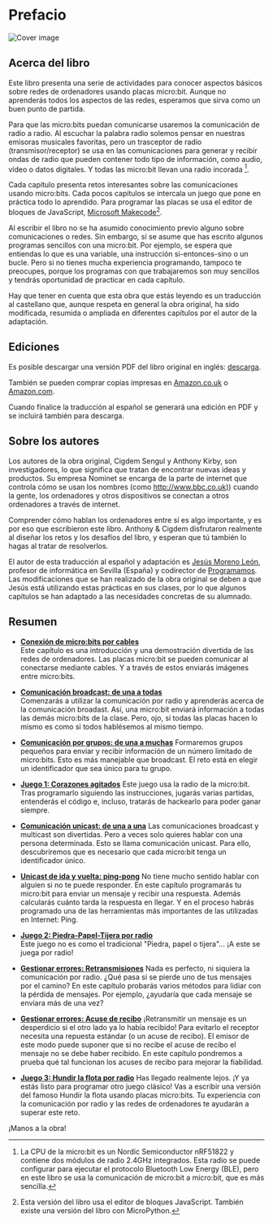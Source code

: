 Prefacio
========

![Cover image](introduction/cover.png)

Acerca del libro
------------------------------------

Este libro presenta una serie de actividades para conocer aspectos básicos sobre redes de ordenadores usando placas micro:bit. Aunque no aprenderás todos los aspectos de las redes, esperamos que sirva como un buen punto de partida.

Para que las micro:bits puedan comunicarse usaremos la comunicación de radio a radio. Al escuchar la palabra radio solemos pensar en nuestras emisoras musicales favoritas, pero un trasceptor de radio (transmisor/receptor) se usa en las comunicaciones para generar y recibir ondas de radio que pueden contener todo tipo de información, como audio, vídeo o datos digitales. Y todas las micro:bit llevan una radio incorada [^1].

Cada capítulo presenta retos interesantes sobre las comunicaciones usando micro:bits. Cada pocos capítulos se intercala un juego que pone en práctica todo lo aprendido. Para programar las placas se usa el editor de bloques de JavaScript, [Microsoft Makecode](https://makecode.microbit.org/)[^2]. 

Al escribir el libro no se ha asumido conocimiento previo alguno sobre comunicaciones o redes. Sin embargo, sí se asume que has escrito algunos programas sencillos con una micro:bit. Por ejemplo, se espera que entiendas lo que es una variable, una instrucción si-entonces-sino o un bucle. Pero si no tienes mucha experiencia programando, tampoco te preocupes, porque los programas con que trabajaremos son muy sencillos y tendrás oportunidad de practicar en cada capítulo.

Hay que tener en cuenta que esta obra que estás leyendo es un traducción al castellano que, aunque respeta en general la obra original, ha sido modificada, resumida o ampliada en diferentes capítulos por el autor de la adaptación.


Ediciones
---------

Es posible descargar una versión PDF del libro original en inglés: [descarga](https://microbit.nominetresearch.uk/networking-book-pdf/networking_with_the_microbit.pdf).

También se pueden comprar copias impresas en [Amazon.co.uk](https://www.amazon.co.uk/Networking-micro-bit-Anthony-Kirby/dp/1973396769) o [Amazon.com](https://www.amazon.com/Networking-micro-bit-Anthony-Kirby/dp/1973396769). 

Cuando finalice la traducción al español se generará una edición en PDF y se incluirá también para descarga.


Sobre los autores
-----------------

Los autores de la obra original, Cigdem Sengul y Anthony Kirby, son investigadores, lo que significa que tratan de encontrar nuevas ideas y productos. Su empresa Nominet se encarga de la parte de internet que controla cómo se usan los nombres (como
[http://www.bbc.co.uk)](http://www.bbc.co.uk)) cuando la gente, los ordenadores y otros dispositivos se conectan a otros ordenadores a través de internet. 

Comprender cómo hablan los ordenadores entre sí es algo importante, y es por eso que escribieron este libro. Anthony & Cigdem disfrutaron realmente al diseñar los retos y los desafíos del libro, y esperan que tú también lo hagas al tratar de resolverlos.

El autor de esta traducción al español y adaptación es [Jesús Moreno León](http://jemole.me/), profesor de informática en Sevilla (España) y codirector de [Programamos](https://programamos.es/). Las modificaciones que se han realizado de la obra original se deben a que Jesús está utilizando estas prácticas en sus clases, por lo que algunos capítulos se han adaptado a las necesidades concretas de su alumnado.


Resumen
-------

- [**Conexión de micro:bits por cables**](wiredcommunication/wiredcommunication.md)  
    Este capítulo es una introducción y una demostración divertida de las redes de ordenadores. Las placas micro:bit se pueden comunicar al conectarse mediante cables. Y a través de estos enviarás imágenes entre micro:bits.

- [**Comunicación broadcast: de una a todas**](broadcast/broadcast.md)  
    Comenzarás a utilizar la comunicación por radio y aprenderás acerca de la comunicación broadast. Así, una micro:bit enviará información a todas las demás micro:bits de la clase. Pero, ojo, si todas las placas hacen lo mismo es como si todos hablésemos al mismo tiempo.

- [**Comunicación por grupos: de una a muchas**](groupcommunication/groupcommunication.md)
    Formaremos grupos pequeños para enviar y recibir información de un número limitado de micro:bits. Esto es más manejable que broadcast. El reto está en elegir un identificador que sea único para tu grupo.

- [**Juego 1: Corazones agitados**](shakeydonkey/shakeydonkey.md)
    Este juego usa la radio de la micro:bit. Tras programarlo siguiendo las instrucciones, jugarás varias partidas, entenderás el código e, incluso, tratarás de hackearlo para poder ganar siempre.

- [**Comunicación unicast: de una a una**](unicast/unicast.md)
    Las comunicaciones broadcast y multicast son divertidas. Pero a veces solo quieres hablar con una persona determinada. Esto se llama comunicación unicast. Para ello, descubriremos que es necesario que cada micro:bit tenga un identificador único.

- [**Unicast de ida y vuelta: ping-pong**](twowayunicast/twowayunicast.md)
    No tiene mucho sentido hablar con alguien si no te puede responder. En este capítulo programarás tu micro:bit para enviar un mensaje y recibir una respuesta. Además calcularás cuánto tarda la respuesta en llegar. Y en el proceso habrás programado una de las herramientas más importantes de las utilizadas en Internet: Ping.

- [**Juego 2: Piedra-Papel-Tijera por radio**](rockpaperscissors/rockpaperscissors.md)  
    Este juego no es como el tradicional "Piedra, papel o tijera"... ¡A este se juega por radio!

- [**Gestionar errores: Retransmisiones**](retransmissions/retransmissions.md)
     Nada es perfecto, ni siquiera la comunicación por radio. ¿Qué pasa si se pierde uno de tus mensajes por el camino? En este capítulo probarás varios métodos para lidiar con la pérdida de mensajes. Por ejemplo, ¿ayudaría que cada mensaje se enviara más de una vez?

- [**Gestionar errores: Acuse de recibo**](acknowledgements/acknowledgements.md)
    ¡Retransmitir un mensaje es un desperdicio si el otro lado ya lo había recibido! Para evitarlo el receptor necesita una repuesta estándar (o un acuse de recibo). El emisor de este modo puede suponer que si no recibe el acuse de recibo el mensaje no se debe haber recibido. En este capítulo pondremos a prueba qué tal funcionan los acuses de recibo para mejorar la fiabilidad.

- [**Juego 3: Hundir la flota por radio**](battleship/battleship.md)
    Has llegado realmente lejos. ¡Y ya estás listo para programar otro juego clásico! Vas a escribir una versión del famoso Hundir la flota usando placas micro:bits. Tu experiencia con la comunicación por radio y las redes de ordenadores te ayudarán a superar este reto.

¡Manos a la obra!

[^1]: La CPU de la micro:bit es un Nordic Semiconductor nRF51822 y contiene dos módulos de radio 2.4GHz integrados. Esta radio se puede configurar para ejecutar el protocolo Bluetooth Low Energy (BLE), pero en este libro se usa la comunicación de micro:bit a micro:bit, que es más sencilla.

[^2]: Esta versión del libro usa el editor de bloques JavaScript. También existe una versión del libro con MicroPython.
